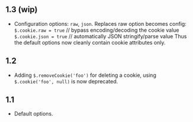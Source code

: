 1.3 (wip)
---
- Configuration options: `raw`, `json`. Replaces raw option becomes config: 
  `$.cookie.raw = true` // bypass encoding/decoding the cookie value
  `$.cookie.json = true` // automatically JSON stringify/parse value
  Thus the default options now cleanly contain cookie attributes only.

1.2
---
- Adding `$.removeCookie('foo')` for deleting a cookie, using `$.cookie('foo', null)` is now deprecated.

1.1
---
- Default options.
